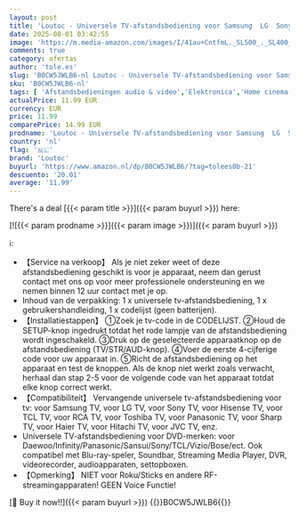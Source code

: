 ```yaml
---
layout: post
title: 'Loutoc - Universele TV-afstandsbediening voor Samsung  LG  Sony  Hisense  TCL  RCA  Toshiba  Panasonic  Sharp  Philips  Haier  Hitachi  JVC TV'
date: 2025-08-01 03:42:55
image: 'https://m.media-amazon.com/images/I/41au+CntfmL._SL500_._SL400_.jpg'
comments: true
category: ofertas
author: 'tole.es'
slug: 'B0CW5JWLB6-nl Loutoc - Universele TV-afstandsbediening voor Samsung LG...'
sku: 'B0CW5JWLB6-nl'
tags: [ 'Afstandsbedieningen audio & video','Elektronica','Home cinema-, tv- & videoproducten','Home cinema-videoaccessoires','loutoc','🇳🇱', ]
actualPrice: 11.99 EUR
currency: EUR
price: 11.99
comparePrice: 14.99 EUR
prodname: 'Loutoc - Universele TV-afstandsbediening voor Samsung  LG  Sony  Hisense  TCL  RCA  Toshiba  Panasonic  Sharp  Philips  Haier  Hitachi  JVC TV'
country: 'nl'
flag: '🇳🇱'
brand: 'Loutoc'
buyurl: 'https://www.amazon.nl/dp/B0CW5JWLB6/?tag=tolees0b-21'
descuento: '20.01'
average: '11.99'
---
```


There's a deal [{{< param title >}}]({{< param buyurl >}})  here:

[![{{< param prodname >}}]({{< param image >}})]({{< param buyurl >}})

ℹ️:

- 【Service na verkoop】 Als je niet zeker weet of deze afstandsbediening geschikt is voor je apparaat, neem dan gerust contact met ons op voor meer professionele ondersteuning en we nemen binnen 12 uur contact met je op.
- Inhoud van de verpakking: 1 x universele tv-afstandsbediening, 1 x gebruikershandleiding, 1 x codelijst (geen batterijen).
- 【Installatiestappen】 ①Zoek je tv-code in de CODELIJST. ②Houd de SETUP-knop ingedrukt totdat het rode lampje van de afstandsbediening wordt ingeschakeld. ③Druk op de geselecteerde apparaatknop op de afstandsbediening (TV/STR/AUD-knop). ④Voer de eerste 4-cijferige code voor uw apparaat in. ⑤Richt de afstandsbediening op het apparaat en test de knoppen. Als de knop niet werkt zoals verwacht, herhaal dan stap 2-5 voor de volgende code van het apparaat totdat elke knop correct werkt.
- 【Compatibiliteit】 Vervangende universele tv-afstandsbediening voor tv: voor Samsung TV, voor LG TV, voor Sony TV, voor Hisense TV, voor TCL TV, voor RCA TV, voor Toshiba TV, voor Panasonic TV, voor Sharp TV, voor Haier TV, voor Hitachi TV, voor JVC TV, enz.
- Universele TV-afstandsbediening voor DVD-merken: voor Daewoo/Infinity/Panasonic/Sansui/Sony/TCL/Vizio/Bose/ect. Ook compatibel met Blu-ray-speler, Soundbar, Streaming Media Player, DVR, videorecorder, audioapparaten, settopboxen.
- 【Opmerking】 NIET voor Roku/Sticks en andere RF-streamingapparaten! GEEN Voice Functie!

[🛒 Buy it now!!]({{< param buyurl >}})
{{<world>}}B0CW5JWLB6{{</world>}}
